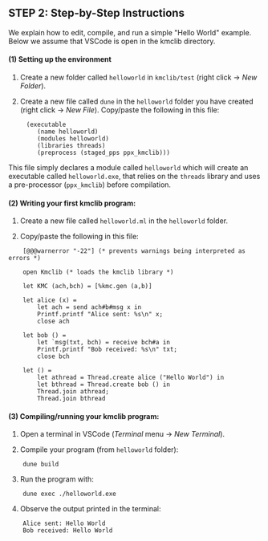 
## STEP 2: Step-by-Step Instructions

We explain how to edit, compile, and run a simple "Hello World"
example. Below we assume that VSCode is open in the kmclib directory.


#### (1) Setting up the environment 

1. Create a new folder called `helloworld` in `kmclib/test` (right
click -> *New Folder*).

2. Create a new file called `dune` in the `helloworld` folder you have
 created (right click -> *New File*). Copy/paste the following in this
 file:
```
	 (executable
		(name helloworld)
		(modules helloworld)
		(libraries threads)
		(preprocess (staged_pps ppx_kmclib)))
```

This file simply declares a module called `helloworld` which will
create an executable called `helloworld.exe`, that relies on the
`threads` library and uses a pre-processor (`ppx_kmclib`) before
compilation.

#### (2) Writing your first kmclib program:

1. Create a new file called `helloworld.ml` in the `helloworld` folder.

2. Copy/paste the following in this file:

```
	[@@@warnerror "-22"] (* prevents warnings being interpreted as errors *)

	open Kmclib (* loads the kmclib library *)

	let KMC (ach,bch) = [%kmc.gen (a,b)]

	let alice (x) =
		let ach = send ach#b#msg x in
		Printf.printf "Alice sent: %s\n" x;
		close ach

	let bob () =
		let `msg(txt, bch) = receive bch#a in
		Printf.printf "Bob received: %s\n" txt;
		close bch

	let () =
		let athread = Thread.create alice ("Hello World") in
		let bthread = Thread.create bob () in
		Thread.join athread;
		Thread.join bthread
```


#### (3) Compiling/running your kmclib program:

1. Open a terminal in VSCode (*Terminal* menu -> *New Terminal*).

2. Compile your program (from `helloworld` folder):
```
	dune build
```

3. Run the program with:
```
	dune exec ./helloworld.exe
```

4. Observe the output printed in the terminal:
```
	Alice sent: Hello World
	Bob received: Hello World
```
